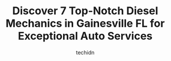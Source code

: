 ---
layout: ampstory
image: https://images.unsplash.com/photo-1633713368363-2b04dadce462?ixlib=rb-4.0.3&ixid=MnwxMjA3fDB8MHxwaG90by1wYWdlfHx8fGVufDB8fHx8&auto=format&fit=crop&w=640&h=853&q=80
author: techidn
featured: false
description: Searching for the finest Diesel Mechanic in Gainesville FL, USA? Look no further than the 7 best Diesel Mechanic in the area, where youll find a team of highly qualified professionals ready
title: Discover 7 Top-Notch Diesel Mechanics in Gainesville FL for Exceptional Auto Services
cover:
   title: Discover 7 Top-Notch Diesel Mechanics in Gainesville FL for Exceptional Auto Services
   subtitle: Rickpate
   background: https://images.unsplash.com/photo-1633713368363-2b04dadce462?ixlib=rb-4.0.3&ixid=MnwxMjA3fDB8MHxwaG90by1wYWdlfHx8fGVufDB8fHx8&auto=format&fit=crop&w=640&h=853&q=80

pages: 
 - layout: thirds
   top: <h1>#1 City Auto Repair</h1>
   bottom: "<p>This was the best service Ive ever had for auto repair. Gibson at the front desk was wonderful and friendly. Repair was done quickly and they fixed my problem perfectly.</p>"
   background: https://www.knot35.com/toplist/wp-content/uploads/2023/06/best-diesel-mechanic-1-in-gainesville-fl-1685834827.jpeg
   backgroundblur: true
 - layout: thirds
   top: <h1>#2 Billys Auto Repair & Towing</h1>
   bottom: "<p>4515 SW 29th Ave, Gainesville, FL 32608, United States</p>"
   background: https://www.knot35.com/toplist/wp-content/uploads/2023/06/best-diesel-mechanic-2-in-gainesville-fl-1685834827.jpeg
   cta:
      link: https://www.knot35.com/toplist/discover-7-top-notch-diesel-mechanics-in-gainesville-fl-for-exceptional-auto-services/
      text: Discover 7 Top-Notch Diesel Mechanics in Gainesville FL for Exceptional Auto Services
 - layout: thirds
   top: <h1>#3 All-Star Automotive of Gainesville</h1>
   bottom: "<p>706 NW 13th St, Gainesville, FL 32601, United States</p>"
   background: https://www.knot35.com/toplist/wp-content/uploads/2023/06/best-diesel-mechanic-3-in-gainesville-fl-1685834827.jpeg
   cta:
      link: https://www.knot35.com/toplist/discover-7-top-notch-diesel-mechanics-in-gainesville-fl-for-exceptional-auto-services/
      text: Discover 7 Top-Notch Diesel Mechanics in Gainesville FL for Exceptional Auto Services
 - layout: thirds
   top: <h1>#4 Performance Transmission & A/C Auto Repair</h1>
   bottom: "<p>4324 SW 35th Terrace, Gainesville, FL 32608, United States</p>"
   background: https://images.unsplash.com/photo-1553949345-eb786bb3f7ba?ixlib=rb-4.0.3&ixid=MnwxMjA3fDB8MHxwaG90by1wYWdlfHx8fGVufDB8fHx8&auto=format&fit=crop&w=640&h=853&q=80
   cta:
      link: https://www.knot35.com/toplist/discover-7-top-notch-diesel-mechanics-in-gainesville-fl-for-exceptional-auto-services/
      text: Discover 7 Top-Notch Diesel Mechanics in Gainesville FL for Exceptional Auto Services
 - layout: thirds
   top: <h1>#5 Ahrens Auto Inc.</h1>
   bottom: "<p>604 SE 2nd St, Gainesville, FL 32601, United States</p>"
   background: https://images.unsplash.com/photo-1547366785-564103df7e13?ixlib=rb-4.0.3&ixid=MnwxMjA3fDB8MHxwaG90by1wYWdlfHx8fGVufDB8fHx8&auto=format&fit=crop&w=640&h=853&q=80
   cta:
      link: https://www.knot35.com/toplist/discover-7-top-notch-diesel-mechanics-in-gainesville-fl-for-exceptional-auto-services/
      text: Discover 7 Top-Notch Diesel Mechanics in Gainesville FL for Exceptional Auto Services
 - layout: thirds
   top: <h1>#6 Affordable Truck & Trailer Service</h1>
   bottom: "<p>2340 NE Waldo Rd suite D, Gainesville, FL 32609, United States</p>"
   background: https://images.unsplash.com/photo-1591393223703-56fe1347ac62?ixlib=rb-4.0.3&ixid=MnwxMjA3fDB8MHxwaG90by1wYWdlfHx8fGVufDB8fHx8&auto=format&fit=crop&w=640&h=853&q=80
   cta:
      link: https://www.knot35.com/toplist/discover-7-top-notch-diesel-mechanics-in-gainesville-fl-for-exceptional-auto-services/
      text: Discover 7 Top-Notch Diesel Mechanics in Gainesville FL for Exceptional Auto Services
 - layout: thirds
   top: <h1>#7 Miguel Mobile Mechanic</h1>
   bottom: "<p>616 NW 9th Ave, Gainesville, FL 32601, United States</p>"
   background: https://images.unsplash.com/photo-1564951434112-64d74cc2a2d7?ixlib=rb-4.0.3&ixid=MnwxMjA3fDB8MHxwaG90by1wYWdlfHx8fGVufDB8fHx8&auto=format&fit=crop&w=640&h=853&q=80
   cta:
      link: https://www.knot35.com/toplist/discover-7-top-notch-diesel-mechanics-in-gainesville-fl-for-exceptional-auto-services/
      text: Discover 7 Top-Notch Diesel Mechanics in Gainesville FL for Exceptional Auto Services
 - layout: thirds
   middle: Continue reading...
   background: https://images.unsplash.com/photo-1604871000636-074fa5117945?ixlib=rb-4.0.3&ixid=MnwxMjA3fDB8MHxwaG90by1wYWdlfHx8fGVufDB8fHx8&auto=format&fit=crop&w=640&h=853&q=80
   cta:
      link: https://www.knot35.com/toplist/discover-7-top-notch-diesel-mechanics-in-gainesville-fl-for-exceptional-auto-services/
      text: Discover 7 Top-Notch Diesel Mechanics in Gainesville FL for Exceptional Auto Services
      
---